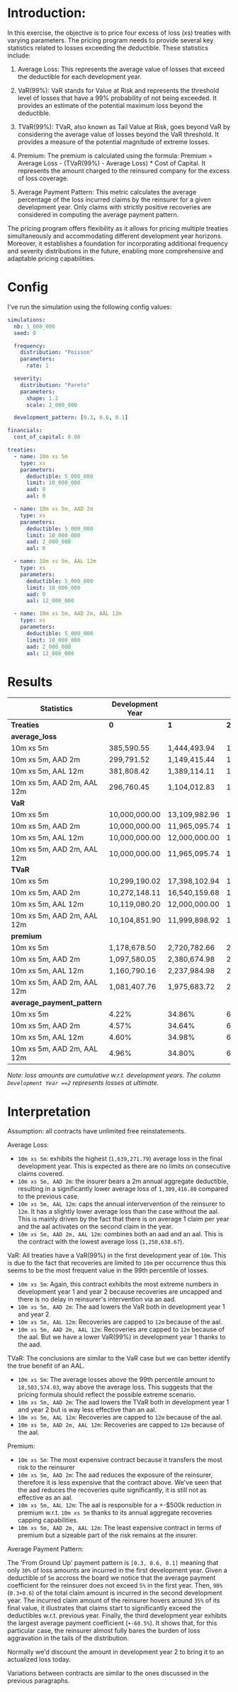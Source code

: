 # Introduction:
In this exercise, the objective is to price four excess of loss (xs) treaties with varying parameters. The pricing program needs to provide several key statistics related to losses exceeding the deductible. These statistics include:

1. Average Loss: This represents the average value of losses that exceed the deductible for each development year.

2. VaR(99%): VaR stands for Value at Risk and represents the threshold level of losses that have a 99% probability of not being exceeded. It provides an estimate of the potential maximum loss beyond the deductible.

3. TVaR(99%): TVaR, also known as Tail Value at Risk, goes beyond VaR by considering the average value of losses beyond the VaR threshold. It provides a measure of the potential magnitude of extreme losses.

4. Premium: The premium is calculated using the formula: Premium = Average Loss - (TVaR(99%) - Average Loss) * Cost of Capital. It represents the amount charged to the reinsured company for the excess of loss coverage.

5. Average Payment Pattern: This metric calculates the average percentage of the loss incurred claims by the reinsurer for a given development year. Only claims with strictly positive recoveries are considered in computing the average payment pattern.

The pricing program offers flexibility as it allows for pricing multiple treaties simultaneously and accommodating different development year horizons. 
Moreover, it establishes a foundation for incorporating additional frequency and severity distributions in the future, enabling more comprehensive and adaptable pricing capabilities.

# Config
I've run the simulation using the following config values:
```Yaml
simulations:
  nb: 1_000_000
  seed: 0

  frequency:
    distribution: "Poisson"
    parameters:
      rate: 1

  severity:
    distribution: "Pareto"
    parameters:
      shape: 1.2
      scale: 2_000_000

  development_pattern: [0.3, 0.6, 0.1]

financials:
  cost_of_capital: 0.08

treaties:
  - name: 10m xs 5m
    type: xs
    parameters:
      deductible: 5_000_000
      limit: 10_000_000
      aad: 0
      aal: 0

  - name: 10m xs 5m, AAD 2m
    type: xs
    parameters:
      deductible: 5_000_000
      limit: 10_000_000
      aad: 2_000_000
      aal: 0

  - name: 10m xs 5m, AAL 12m
    type: xs
    parameters:
      deductible: 5_000_000
      limit: 10_000_000
      aad: 0
      aal: 12_000_000   

  - name: 10m xs 5m, AAD 2m, AAL 12m
    type: xs
    parameters:
      deductible: 5_000_000
      limit: 10_000_000
      aad: 2_000_000
      aal: 12_000_000          
```
# Results
| Statistics                  | Development Year |               |               |
|-----------------------------|------------------|---------------|---------------|
| **Treaties**                | **0**            | **1**         | **2**         |
| **average_loss**            |                  |               |               |
| 10m xs 5m                   | 385,590.55       | 1,444,493.94  | 1,639,271.79  |
| 10m xs 5m, AAD 2m           | 299,791.52       | 1,149,415.44  | 1,309,416.80  |
| 10m xs 5m, AAL 12m          | 381,808.42       | 1,389,114.11  | 1,567,564.18  |
| 10m xs 5m, AAD 2m, AAL 12m  | 296,760.45       | 1,104,012.83  | 1,250,638.67  |
| **VaR**                     |                  |               |               |
| 10m xs 5m                   | 10,000,000.00    | 13,109,982.96 | 14,451,779.85 |
| 10m xs 5m, AAD 2m           | 10,000,000.00    | 11,965,095.74 | 13,300,921.08 |
| 10m xs 5m, AAL 12m          | 10,000,000.00    | 12,000,000.00 | 12,000,000.00 |
| 10m xs 5m, AAD 2m, AAL 12m  | 10,000,000.00    | 11,965,095.74 | 12,000,000.00 |
| **TVaR**                    |                  |               |               |
| 10m xs 5m                   | 10,299,190.02    | 17,398,102.94 | 18,503,574.03 |
| 10m xs 5m, AAD 2m           | 10,272,148.11    | 16,540,159.68 | 17,710,277.37 |
| 10m xs 5m, AAL 12m          | 10,119,080.20    | 12,000,000.00 | 12,000,000.00 |
| 10m xs 5m, AAD 2m, AAL 12m  | 10,104,851.90    | 11,999,898.92 | 12,000,000.00 |
| **premium**                 |                  |               |               |
| 10m xs 5m                   | 1,178,678.50     | 2,720,782.66  | 2,988,415.97  |
| 10m xs 5m, AAD 2m           | 1,097,580.05     | 2,380,674.98  | 2,621,485.65  |
| 10m xs 5m, AAL 12m          | 1,160,790.16     | 2,237,984.98  | 2,402,159.05  |
| 10m xs 5m, AAD 2m, AAL 12m  | 1,081,407.76     | 1,975,683.72  | 2,110,587.58  |
| **average_payment_pattern** |                  |               |               |
| 10m xs 5m                   | 4.22%            | 34.86%        | 60.91%        |
| 10m xs 5m, AAD 2m           | 4.57%            | 34.64%        | 60.79%        |
| 10m xs 5m, AAL 12m          | 4.60%            | 34.98%        | 60.42%        |
| 10m xs 5m, AAD 2m, AAL 12m  | 4.96%            | 34.80%        | 60.24%        |

*Note: loss amounts are cumulative w.r.t. development years. The column `Development Year ==2` represents losses at ultimate.*

# Interpretation
Assumption: all contracts have unlimited free reinstatements.

Average Loss: 
- `10m xs 5m`: exhibits the highest  (`1,639,271.79`) average loss in the final development year. This is expected as there are no limits on consecutive claims covered.
- `10m xs 5m, AAD 2m`: the insurer bears a 2m annual aggregate deductible, resulting in a significantly lower average loss of `1,309,416.80` compared to the previous case.
- `10m xs 5m, AAL 12m`: caps the annual intervervention of the reinsurer to `12m`. It has a slightly lower average loss than the case without the aal. This is mainly driven by the fact that there is on average 1 claim per year and the aal activates on the second claim in the year.
- `10m xs 5m, AAD 2m, AAL 12m`: combines both an aad and an aal. This is the contract with the lowest average loss (`1,250,638.67`).

VaR:
All treaties have a VaR(99%) in the first development year of `10m`. This is due to the fact that recoveries are limited to `10m` per occurrence thus this seems to be the most frequent value in the 99th percentile of losses.
- `10m xs 5m`: Again, this contract exhibits the most extreme numbers in development year 1 and year 2 because recoveries are uncapped and there is no delay in reinsurer's intervention via an aad.
- `10m xs 5m, AAD 2m`: The aad lowers the VaR both in development year 1 and year 2.
- `10m xs 5m, AAL 12m`: Recoveries are capped to `12m` because of the aal.
- `10m xs 5m, AAD 2m, AAL 12m`: Recoveries are capped to `12m` because of the aal. But we have a lower VaR(99%) in development year 1 thanks to the aad.

TVaR:
The conclusions are similar to the VaR case but we can better identify the true benefit of an AAL.
- `10m xs 5m`: The average losses above the 99th percentile amount to `18,503,574.03`, way above the average loss. This suggests that the pricing formula should reflect the possible extreme scenario.
- `10m xs 5m, AAD 2m`: The aad lowers the TVaR both in development year 1 and year 2 but is way less effective than an aal.
- `10m xs 5m, AAL 12m`: Recoveries are capped to `12m` because of the aal.
- `10m xs 5m, AAD 2m, AAL 12m`: Recoveries are capped to `12m` because of the aal.

Premium:
- `10m xs 5m`: The most expensive contract because it transfers the most risk to the reinsurer
- `10m xs 5m, AAD 2m`: The aad reduces the exposure of the reinsurer, therefore it is less expensive that the contract above. We've seen that the aad reduces the recoveries quite significantly, it is still not as effective as an aal.
- `10m xs 5m, AAL 12m`: The aal is responsible for a +-$500k reduction in premium w.r.t. `10m xs 5m` thanks to its annual aggregate recoveries capping capabilities.
- `10m xs 5m, AAD 2m, AAL 12m`: The least expensive contract in terms of premium but a sizeable part of the risk remains at the insurer.

Average Payment Pattern:

The 'From Ground Up' payment pattern is `[0.3, 0.6, 0.1]` meaning that only `30%` of loss amounts are incurred in the first development year. Given a deductible of `5m` accross the board we notice that the average payment coefficient for the reinsurer does not exceed `5%` in the first year.
Then, `90%` (`0.3+0.6`) of the total claim amount is incurred in the second development year. The incurred claim amount of the reinsurer hovers around `35%` of its final value, it illustrates that claims start to significantly exceed the deductibles w.r.t. previous year.
Finally, the third development year exhibits the largest average payment coefficient (`+-60.5%`). It shows that, for this particular case, the reinsurer almost fully bares the burden of loss aggravation in the tails of the distribution.

Normally we'd discount the amount in development year 2 to bring it to an actualized loss today. 

Variations between contracts are similar to the ones discussed in the previous paragraphs.

